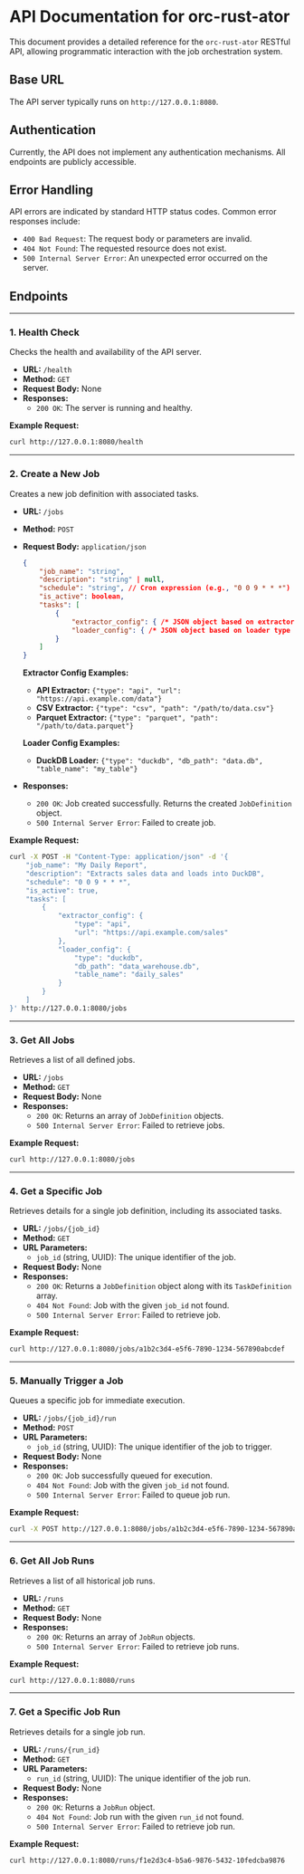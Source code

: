# API Documentation for orc-rust-ator

This document provides a detailed reference for the `orc-rust-ator` RESTful API, allowing programmatic interaction with the job orchestration system.

## Base URL

The API server typically runs on `http://127.0.0.1:8080`.

## Authentication

Currently, the API does not implement any authentication mechanisms. All endpoints are publicly accessible.

## Error Handling

API errors are indicated by standard HTTP status codes. Common error responses include:

*   `400 Bad Request`: The request body or parameters are invalid.
*   `404 Not Found`: The requested resource does not exist.
*   `500 Internal Server Error`: An unexpected error occurred on the server.

## Endpoints

---

### 1. Health Check

Checks the health and availability of the API server.

*   **URL:** `/health`
*   **Method:** `GET`
*   **Request Body:** None
*   **Responses:**
    *   `200 OK`: The server is running and healthy.

**Example Request:**

```bash
curl http://127.0.0.1:8080/health
```

---

### 2. Create a New Job

Creates a new job definition with associated tasks.

*   **URL:** `/jobs`
*   **Method:** `POST`
*   **Request Body:** `application/json`
    ```json
    {
        "job_name": "string",
        "description": "string" | null,
        "schedule": "string", // Cron expression (e.g., "0 0 9 * * *") or "@manual"
        "is_active": boolean,
        "tasks": [
            {
                "extractor_config": { /* JSON object based on extractor type */ },
                "loader_config": { /* JSON object based on loader type */ }
            }
        ]
    }
    ```
    **Extractor Config Examples:**
    *   **API Extractor:** `{"type": "api", "url": "https://api.example.com/data"}`
    *   **CSV Extractor:** `{"type": "csv", "path": "/path/to/data.csv"}`
    *   **Parquet Extractor:** `{"type": "parquet", "path": "/path/to/data.parquet"}`

    **Loader Config Examples:**
    *   **DuckDB Loader:** `{"type": "duckdb", "db_path": "data.db", "table_name": "my_table"}`

*   **Responses:**
    *   `200 OK`: Job created successfully. Returns the created `JobDefinition` object.
    *   `500 Internal Server Error`: Failed to create job.

**Example Request:**

```bash
curl -X POST -H "Content-Type: application/json" -d '{
    "job_name": "My Daily Report",
    "description": "Extracts sales data and loads into DuckDB",
    "schedule": "0 0 9 * * *",
    "is_active": true,
    "tasks": [
        {
            "extractor_config": {
                "type": "api",
                "url": "https://api.example.com/sales"
            },
            "loader_config": {
                "type": "duckdb",
                "db_path": "data_warehouse.db",
                "table_name": "daily_sales"
            }
        }
    ]
}' http://127.0.0.1:8080/jobs
```

---

### 3. Get All Jobs

Retrieves a list of all defined jobs.

*   **URL:** `/jobs`
*   **Method:** `GET`
*   **Request Body:** None
*   **Responses:**
    *   `200 OK`: Returns an array of `JobDefinition` objects.
    *   `500 Internal Server Error`: Failed to retrieve jobs.

**Example Request:**

```bash
curl http://127.0.0.1:8080/jobs
```

---

### 4. Get a Specific Job

Retrieves details for a single job definition, including its associated tasks.

*   **URL:** `/jobs/{job_id}`
*   **Method:** `GET`
*   **URL Parameters:**
    *   `job_id` (string, UUID): The unique identifier of the job.
*   **Request Body:** None
*   **Responses:**
    *   `200 OK`: Returns a `JobDefinition` object along with its `TaskDefinition` array.
    *   `404 Not Found`: Job with the given `job_id` not found.
    *   `500 Internal Server Error`: Failed to retrieve job.

**Example Request:**

```bash
curl http://127.0.0.1:8080/jobs/a1b2c3d4-e5f6-7890-1234-567890abcdef
```

---

### 5. Manually Trigger a Job

Queues a specific job for immediate execution.

*   **URL:** `/jobs/{job_id}/run`
*   **Method:** `POST`
*   **URL Parameters:**
    *   `job_id` (string, UUID): The unique identifier of the job to trigger.
*   **Request Body:** None
*   **Responses:**
    *   `200 OK`: Job successfully queued for execution.
    *   `404 Not Found`: Job with the given `job_id` not found.
    *   `500 Internal Server Error`: Failed to queue job run.

**Example Request:**

```bash
curl -X POST http://127.0.0.1:8080/jobs/a1b2c3d4-e5f6-7890-1234-567890abcdef/run
```

---

### 6. Get All Job Runs

Retrieves a list of all historical job runs.

*   **URL:** `/runs`
*   **Method:** `GET`
*   **Request Body:** None
*   **Responses:**
    *   `200 OK`: Returns an array of `JobRun` objects.
    *   `500 Internal Server Error`: Failed to retrieve job runs.

**Example Request:**

```bash
curl http://127.0.0.1:8080/runs
```

---

### 7. Get a Specific Job Run

Retrieves details for a single job run.

*   **URL:** `/runs/{run_id}`
*   **Method:** `GET`
*   **URL Parameters:**
    *   `run_id` (string, UUID): The unique identifier of the job run.
*   **Request Body:** None
*   **Responses:**
    *   `200 OK`: Returns a `JobRun` object.
    *   `404 Not Found`: Job run with the given `run_id` not found.
    *   `500 Internal Server Error`: Failed to retrieve job run.

**Example Request:**

```bash
curl http://127.0.0.1:8080/runs/f1e2d3c4-b5a6-9876-5432-10fedcba9876
```
